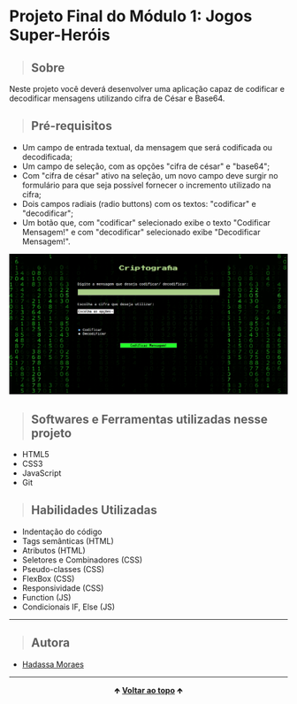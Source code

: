 # Projeto Final do Módulo 1: Jogos Super-Heróis


> ## Sobre

  Neste projeto você deverá desenvolver uma aplicação capaz de codificar e decodificar mensagens utilizando cifra de César e Base64.

> ## Pré-requisitos

  - Um campo de entrada textual, da mensagem que será codificada ou decodificada;
  - Um campo de seleção, com as opções "cifra de césar" e "base64";
  - Com "cifra de césar" ativo na seleção, um novo campo deve surgir no formulário para que seja possível fornecer o incremento utilizado na cifra;
  - Dois campos radiais (radio buttons) com os textos: "codificar" e "decodificar";
  - Um botão que, com "codificar" selecionado exibe o texto "Codificar Mensagem!" e com "decodificar" selecionado exibe "Decodificar Mensagem!".

<img src="./imagens/home.png" alt="imagem da tela do página home do projeto">

<br>

> ## Softwares e Ferramentas utilizadas nesse projeto 

  - HTML5
  - CSS3
  - JavaScript
  - Git


> ## Habilidades Utilizadas

  - Indentação do código
  - Tags semânticas (HTML)
  - Atributos (HTML)
  - Seletores e Combinadores (CSS)
  - Pseudo-classes (CSS)
  - FlexBox (CSS)
  - Responsividade (CSS)
  - Function (JS)
  - Condicionais IF, Else (JS)


<hr>

> ## Autora

  - [Hadassa Moraes](https://www.linkedin.com/in/hadassa-moraes-5a6712230/)

<hr>

<div align="center">
  &#129145;&nbsp;<a href="#inicio"><strong>Voltar ao topo</strong></a>&nbsp;&#129145;
</div>